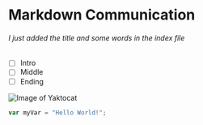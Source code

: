 # Markdown Communication
###### I just added the title and some words in the index file
- [ ] Intro
- [ ] Middle
- [ ] Ending

![Image of Yaktocat](https://octodex.github.com/images/yaktocat.png)
``` javascript
var myVar = "Hello World!";
```
